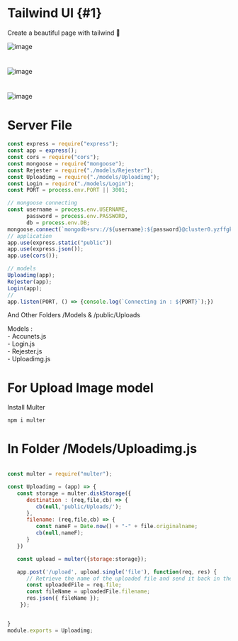 # Tailwind UI {#1}
Create a beautiful page with tailwind 🍐

![image](https://user-images.githubusercontent.com/74735976/233546425-bdedebd2-fa79-4d7a-9d38-8ee6deabba28.png)
#
![image](https://user-images.githubusercontent.com/74735976/233863240-14f26617-10ad-4ec5-a957-098197796a58.png)


#

![image](https://user-images.githubusercontent.com/74735976/233863282-2ad3303a-18c7-4523-82bd-7d1648c7f28a.png)

# Server File 
```js
const express = require("express");
const app = express();
const cors = require("cors");
const mongoose = require("mongoose");
const Rejester = require("./models/Rejester");
const Uploadimg = require("./models/Uploadimg");
const Login = require("./models/Login");
const PORT = process.env.PORT || 3001;

// mongoose connecting 
const username = process.env.USERNAME,
      password = process.env.PASSWORD,
      db = process.env.DB;
mongoose.connect(`mongodb+srv://${username}:${password}@cluster0.yzffgku.mongodb.net/${db}?retryWrites=true&w=majority`)
// application
app.use(express.static("public"))
app.use(express.json());
app.use(cors());

// models
Uploadimg(app);
Rejester(app);
Login(app);
// 
app.listen(PORT, () => {console.log(`Connecting in : ${PORT}`);})
```
And Other Folders /Models & /public/Uploads

Models : <br>- Accunets.js <br>
         - Login.js <br>
         - Rejester.js <br>
         - Uploadimg.js <br>

# For Upload Image model 
Install Multer
```cmd
npm i multer
```

# In Folder /Models/Uploadimg.js
```js

const multer = require("multer");

const Uploadimg = (app) => {
   const storage = multer.diskStorage({
      destination : (req,file,cb) => {
         cb(null,'public/Uploads/');
      },
      filename: (req,file,cb) => {
         const nameF = Date.now() + "-" + file.originalname;
         cb(null,nameF);
      }
   })

   const upload = multer({storage:storage});

   app.post('/upload', upload.single('file'), function(req, res) {
      // Retrieve the name of the uploaded file and send it back in the response
      const uploadedFile = req.file;
      const fileName = uploadedFile.filename;
      res.json({ fileName });
    });


}
module.exports = Uploadimg;

```
